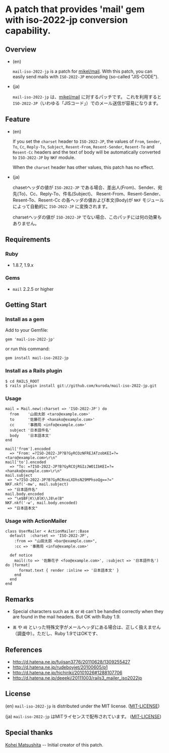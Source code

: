 A patch that provides 'mail' gem with iso-2022-jp conversion capability.
========================================================================

Overview
--------

* (en)

	`mail-iso-2022-jp` is a patch for [mikel/mail](https://github.com/mikel/mail).
	With this patch, you can easily send mails with `ISO-2022-JP` enconding (so-called "JIS-CODE").

* (ja)

    `mail-iso-2022-jp` は、[mikel/mail](https://github.com/mikel/mail) に対するパッチです。
    これを利用すると `ISO-2022-JP`（いわゆる「JISコード」）でのメール送信が容易になります。


Feature
-------

* (en)

    If you set the `charset` header to `ISO-2022-JP`, the values of `From`, `Sender`, `To`, `Cc`,
    `Reply-To`, `Subject`, `Resent-From`, `Resent-Sender`, `Resent-To` and `Resent-Cc` headers
    and the text of body will be automatically converted to `ISO-2022-JP` by `NKF` module.
    
    When the `charset` header has other values, this patch has no effect.

* (ja)

    chasetヘッダの値が `ISO-2022-JP` である場合、差出人(From)、Sender、宛先(To)、Cc、Reply-To、件名(Subject)、
    Resent-From、Resent-Sender、Resent-To、Resent-Cc の各ヘッダの値および本文(Body)が
    `NKF` モジュールによって自動的に `ISO-2022-JP` に変換されます。
    
    charsetヘッダの値が `ISO-2022-JP` でない場合、このパッチには何の効果もありません。


Requirements
------------

### Ruby ###

* 1.8.7, 1.9.x

### Gems ###

* `mail` 2.2.5 or higher


Getting Start
-------------

### Install as a gem ###

Add to your Gemfile:

    gem 'mail-iso-2022-jp'

or run this command:

    gem install mail-iso-2022-jp

### Install as a Rails plugin ###

	$ cd RAILS_ROOT
	$ rails plugin install git://github.com/kuroda/mail-iso-2022-jp.git

### Usage ###

    mail = Mail.new(:charset => 'ISO-2022-JP') do
      from    '山田太郎 <taro@example.com>'
      to      '佐藤花子 <hanako@example.com>'
      cc      '事務局 <info@example.com>'
      subject '日本語件名'
      body    '日本語本文'
    end

	mail['from'].encoded
	  => "From: =?ISO-2022-JP?B?GyRCOzNFREJATzobKEI=?= <taro@example.com>\r\n"
	mail['to'].encoded
	  => "To: =?ISO-2022-JP?B?GyRCOjRGIzJWO1IbKEI=?= <hanako@example.com>\r\n"
	mail.subject
	 => "=?ISO-2022-JP?B?GyRCRnxLXDhsN29MPhsoQg==?="
	NKF.nkf('-mw', mail.subject)
	 => "日本語件名"
	mail.body.encoded
	 => "\e$BF|K\\8lK\\J8\e(B"
	NKF.nkf('-w', mail.body.encoded)
	 => "日本語本文"

### Usage with ActionMailer ###

	class UserMailer < ActionMailer::Base
	  default  :charset => 'ISO-2022-JP',
	    :from => "山田太郎 <bar@example.com>",
	    :cc => '事務局 <info@example.com>'

	  def notice
	    mail(:to => '佐藤花子 <foo@example.com>', :subject => '日本語件名') do |format|
	      format.text { render :inline => '日本語本文' }
	    end
	  end
	end


Remarks
-------

* Special characters such as `髙` or `﨑` can't be handled correctly when they are found in the mail headers. But OK with Ruby 1.9. 

* `髙` や `﨑` といった特殊文字がメールヘッダにある場合は、正しく扱えません（調査中）。ただし、Ruby 1.9ではOKです、


References
----------

* http://d.hatena.ne.jp/fujisan3776/20110628/1309255427
* http://d.hatena.ne.jp/rudeboyjet/20100605/p1
* http://d.hatena.ne.jp/hichiriki/20101026#1288107706
* http://d.hatena.ne.jp/deeeki/20111003/rails3_mailer_iso2022jp


License
-------

(en) `mail-iso-2022-jp` is distributed under the MIT license. ([MIT-LICENSE](https://github.com/kuroda/mail-iso-2022-jp/blob/master/MIT-LICENSE))

(ja) `mail-iso-2022-jp` はMITライセンスで配布されています。 ([MIT-LICENSE](https://github.com/kuroda/mail-iso-2022-jp/blob/master/MIT-LICENSE))


Special thanks
--------------

[Kohei Matsushita](https://github.com/ma2shita) -- Initial creator of this patch.
